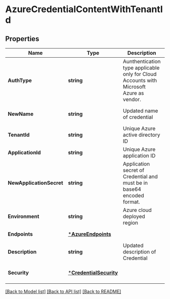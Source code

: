 # AzureCredentialContentWithTenantId

## Properties
Name | Type | Description | Notes
------------ | ------------- | ------------- | -------------
**AuthType** | **string** | Aunthentication type applicable only for Cloud Accounts with Microsoft Azure as vendor. | [optional] [default to null]
**NewName** | **string** | Updated name of credential | [optional] [default to null]
**TenantId** | **string** | Unique Azure active directory ID | [default to null]
**ApplicationId** | **string** | Unique Azure application ID | [default to null]
**NewApplicationSecret** | **string** | Application secret of Credential and must be in base64 encoded format. | [default to null]
**Environment** | **string** | Azure cloud deployed region | [default to null]
**Endpoints** | [***AzureEndpoints**](AzureEndpoints.md) |  | [default to null]
**Description** | **string** | Updated description of Credential | [optional] [default to null]
**Security** | [***CredentialSecurity**](CredentialSecurity.md) |  | [optional] [default to null]

[[Back to Model list]](../README.md#documentation-for-models) [[Back to API list]](../README.md#documentation-for-api-endpoints) [[Back to README]](../README.md)


